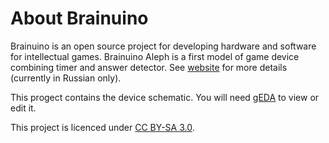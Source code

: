 About Brainuino
===============

Brainuino is an open source project for developing hardware and software
for intellectual games. Brainuino Aleph is a first model of game device
combining timer and answer detector. See [website][1] for more details
(currently in Russian only).

This progect contains the device schematic. You will need [gEDA][2]
to view or edit it.

This project is licenced under [CC BY-SA 3.0][3].

[1]: http://brainuino.ru
[2]: http://www.gpleda.org
[3]: http://creativecommons.org/licenses/by-sa/3.0/
